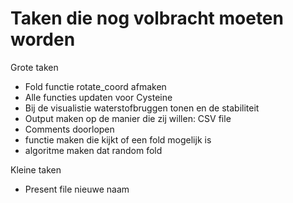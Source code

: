 # Taken die nog volbracht moeten worden

Grote taken
- Fold functie rotate_coord afmaken
- Alle functies updaten voor Cysteine
- Bij de visualistie waterstofbruggen tonen en de stabiliteit
- Output maken op de manier die zij willen: CSV file
- Comments doorlopen
- functie maken die kijkt of een fold mogelijk is
- algoritme maken dat random fold

Kleine taken
- Present file nieuwe naam
